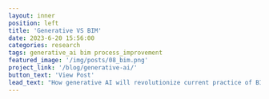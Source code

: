 ```yaml
---
layout: inner
position: left
title: 'Generative VS BIM'
date: 2023-6-20 15:56:00
categories: research
tags: generative_ai bim process_improvement
featured_image: '/img/posts/08_bim.png'
project_link: '/blog/generative-ai/'
button_text: 'View Post'
lead_text: "How generative AI will revolutionize current practice of BIM."
---
```


